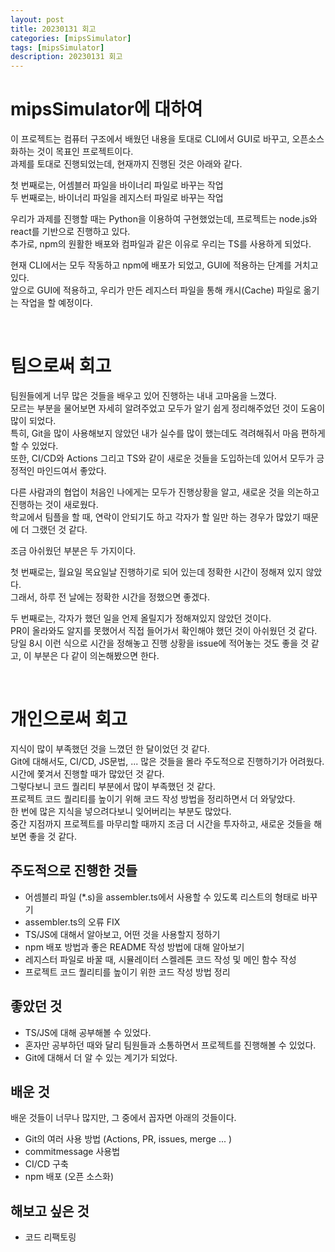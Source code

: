 ```yaml
---
layout: post
title: 20230131 회고
categories: [mipsSimulator]
tags: [mipsSimulator]
description: 20230131 회고
---
```


# **mipsSimulator에 대하여**

이 프로젝트는 컴퓨터 구조에서 배웠던 내용을 토대로 CLI에서 GUI로 바꾸고, 오픈소스화하는 것이 목표인 프로젝트이다.  
과제를 토대로 진행되었는데, 현재까지 진행된 것은 아래와 같다.

첫 번째로는, 어셈블러 파일을 바이너리 파일로 바꾸는 작업  
두 번째로는, 바이너리 파일을 레지스터 파일로 바꾸는 작업

우리가 과제를 진행할 때는 Python을 이용하여 구현했었는데, 프로젝트는 node.js와 react를 기반으로 진행하고 있다.  
추가로, npm의 원활한 배포와 컴파일과 같은 이유로 우리는 TS를 사용하게 되었다.

현재 CLI에서는 모두 작동하고 npm에 배포가 되었고, GUI에 적용하는 단계를 거치고 있다.  
앞으로 GUI에 적용하고, 우리가 만든 레지스터 파일을 통해 캐시(Cache) 파일로 옮기는 작업을 할 예정이다.

<br>

# **팀으로써 회고**

팀원들에게 너무 많은 것들을 배우고 있어 진행하는 내내 고마움을 느꼈다.  
모르는 부분을 물어보면 자세히 알려주었고 모두가 알기 쉽게 정리해주었던 것이 도움이 많이 되었다.  
특히, Git을 많이 사용해보지 않았던 내가 실수를 많이 했는데도 격려해줘서 마음 편하게 할 수 있었다.  
또한, CI/CD와 Actions 그리고 TS와 같이 새로운 것들을 도입하는데 있어서 모두가 긍정적인 마인드여서 좋았다.

다른 사람과의 협업이 처음인 나에게는 모두가 진행상황을 알고, 새로운 것을 의논하고 진행하는 것이 새로웠다.  
학교에서 팀플을 할 때, 연락이 안되기도 하고 각자가 할 일만 하는 경우가 많았기 때문에 더 그랬던 것 같다.

조금 아쉬웠던 부분은 두 가지이다.

첫 번째로는, 월요일 목요일날 진행하기로 되어 있는데 정확한 시간이 정해져 있지 않았다.  
그래서, 하루 전 날에는 정확한 시간을 정했으면 좋겠다.

두 번째로는, 각자가 했던 일을 언제 올릴지가 정해져있지 않았던 것이다.  
PR이 올라와도 알지를 못했어서 직접 들어가서 확인해야 했던 것이 아쉬웠던 것 같다.  
당일 8시 이런 식으로 시간을 정해놓고 진행 상황을 issue에 적어놓는 것도 좋을 것 같고, 이 부분은 다 같이 의논해봤으면 한다.

<br>

# **개인으로써 회고**

지식이 많이 부족했던 것을 느꼈던 한 달이었던 것 같다.  
Git에 대해서도, CI/CD, JS문법, ... 많은 것들을 몰라 주도적으로 진행하기가 어려웠다.  
시간에 쫓겨서 진행할 때가 많았던 것 같다.  
그렇다보니 코드 퀄리티 부분에서 많이 부족했던 것 같다.  
프로젝트 코드 퀄리티를 높이기 위해 코드 작성 방법을 정리하면서 더 와닿았다.  
한 번에 많은 지식을 넣으려다보니 잊어버리는 부분도 많았다.  
중간 지점까지 프로젝트를 마무리할 때까지 조금 더 시간을 투자하고, 새로운 것들을 해보면 좋을 것 같다.

## **주도적으로 진행한 것들**

- 어셈블리 파일 (\*.s)을 assembler.ts에서 사용할 수 있도록 리스트의 형태로 바꾸기
- assembler.ts의 오류 FIX
- TS/JS에 대해서 알아보고, 어떤 것을 사용할지 정하기
- npm 배포 방법과 좋은 README 작성 방법에 대해 알아보기
- 레지스터 파일로 바꿀 때, 시뮬레이터 스켈레톤 코드 작성 및 메인 함수 작성
- 프로젝트 코드 퀄리티를 높이기 위한 코드 작성 방법 정리

## **좋았던 것**

- TS/JS에 대해 공부해볼 수 있었다.
- 혼자만 공부하던 때와 달리 팀원들과 소통하면서 프로젝트를 진행해볼 수 있었다.
- Git에 대해서 더 알 수 있는 계기가 되었다.

## **배운 것**

배운 것들이 너무나 많지만, 그 중에서 꼽자면 아래의 것들이다.

- Git의 여러 사용 방법 (Actions, PR, issues, merge ... )
- commitmessage 사용법
- CI/CD 구축
- npm 배포 (오픈 소스화)

## **해보고 싶은 것**

- 코드 리팩토링
